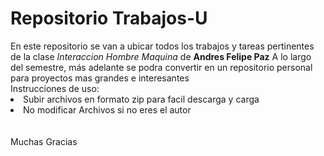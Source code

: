 <h1>Repositorio Trabajos-U</h1>
En este repositorio se van a ubicar todos los trabajos y tareas pertinentes de la clase <i>Interaccion Hombre Maquina</i> de <b>Andres Felipe Paz</b> A lo largo del semestre, más adelante se podra convertir en un repositorio personal para proyectos mas grandes e interesantes
<br>Instrucciones de uso:
<li>Subir archivos en formato zip para facil descarga y carga</li>
<li>No modificar Archivos si no eres el autor</li>
<br>
<br>
Muchas Gracias
